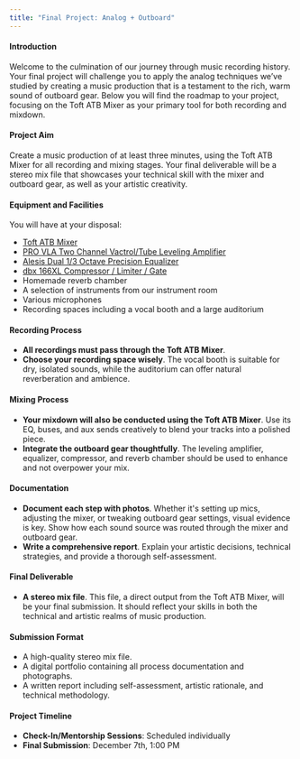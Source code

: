 ```yaml
---
title: "Final Project: Analog + Outboard" 
---
```


#### Introduction
Welcome to the culmination of our journey through music recording history. Your final project will challenge you to apply the analog techniques we’ve studied by creating a music production that is a testament to the rich, warm sound of outboard gear. Below you will find the roadmap to your project, focusing on the Toft ATB Mixer as your primary tool for both recording and mixdown.

#### Project Aim
Create a music production of at least three minutes, using the Toft ATB Mixer for all recording and mixing stages. Your final deliverable will be a stereo mix file that showcases your technical skill with the mixer and outboard gear, as well as your artistic creativity.

#### Equipment and Facilities
You will have at your disposal:
- [Toft ATB Mixer](http://toftaudio.com/ta19/wp-content/uploads/2019/03/ATB_Manual_web.pdf)
- [PRO VLA Two Channel Vactrol/Tube Leveling Amplifier](https://artproaudio.com/framework/uploads/2018/06/Pro-VLAII-manual-v105.pdf)
- [Alesis Dual 1/3 Octave Precision Equalizer](https://data2.manualslib.com/pdf/1/41/4016-alesis/meq230.pdf?fc4836d47d39c415d10544073cdb5b9e)
- [dbx 166XL Compressor / Limiter / Gate](https://data2.manualslib.com/pdf/4/361/36019-dbx/166xl.pdf?a69cb2619076539e4f8c915feca85618)
- Homemade reverb chamber
- A selection of instruments from our instrument room
- Various microphones
- Recording spaces including a vocal booth and a large auditorium

#### Recording Process
- **All recordings must pass through the Toft ATB Mixer**. 
- **Choose your recording space wisely**. The vocal booth is suitable for dry, isolated sounds, while the auditorium can offer natural reverberation and ambience.

#### Mixing Process
- **Your mixdown will also be conducted using the Toft ATB Mixer**. Use its EQ, buses, and aux sends creatively to blend your tracks into a polished piece.
- **Integrate the outboard gear thoughtfully**. The leveling amplifier, equalizer, compressor, and reverb chamber should be used to enhance and not overpower your mix.

#### Documentation
- **Document each step with photos**. Whether it's setting up mics, adjusting the mixer, or tweaking outboard gear settings, visual evidence is key. Show how each sound source was routed through the mixer and outboard gear.
- **Write a comprehensive report**. Explain your artistic decisions, technical strategies, and provide a thorough self-assessment.

#### Final Deliverable
- **A stereo mix file**. This file, a direct output from the Toft ATB Mixer, will be your final submission. It should reflect your skills in both the technical and artistic realms of music production.

#### Submission Format
- A high-quality stereo mix file.
- A digital portfolio containing all process documentation and photographs.
- A written report including self-assessment, artistic rationale, and technical methodology.

#### Project Timeline
- **Check-In/Mentorship Sessions**: Scheduled individually 
- **Final Submission**: December 7th, 1:00 PM 
